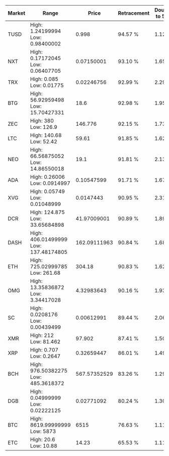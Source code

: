 | Market | Range | Price| Retracement | Doubles to 50% |
| --- | --- | --- | --- | --- |
| TUSD | High: 1.24199994<br />Low: 0.98400002 | 0.998 | 94.57 % | 1.12 |
| NXT | High: 0.17172045<br />Low: 0.06407705 | 0.07150001 | 93.10 % | 1.65 |
| TRX | High: 0.085<br />Low: 0.01775 | 0.02246756 | 92.99 % | 2.29 |
| BTG | High: 56.92959498<br />Low: 15.70427331 | 18.6 | 92.98 % | 1.95 |
| ZEC | High: 380<br />Low: 126.9 | 146.776 | 92.15 % | 1.73 |
| LTC | High: 140.68<br />Low: 52.42 | 59.61 | 91.85 % | 1.62 |
| NEO | High: 66.56875052<br />Low: 14.86550018 | 19.1 | 91.81 % | 2.13 |
| ADA | High: 0.26006<br />Low: 0.0914997 | 0.10547599 | 91.71 % | 1.67 |
| XVG | High: 0.05749<br />Low: 0.01048999 | 0.0147443 | 90.95 % | 2.31 |
| DCR | High: 124.875<br />Low: 33.65684898 | 41.97009001 | 90.89 % | 1.89 |
| DASH | High: 406.01499999<br />Low: 137.48174805 | 162.09111963 | 90.84 % | 1.68 |
| ETH | High: 725.02999785<br />Low: 261.68 | 304.18 | 90.83 % | 1.62 |
| OMG | High: 13.35836872<br />Low: 3.34417028 | 4.32983643 | 90.16 % | 1.93 |
| SC | High: 0.0208176<br />Low: 0.00439499 | 0.00612991 | 89.44 % | 2.06 |
| XMR | High: 212<br />Low: 81.462 | 97.902 | 87.41 % | 1.50 |
| XRP | High: 0.707<br />Low: 0.2647 | 0.32659447 | 86.01 % | 1.49 |
| BCH | High: 976.50382275<br />Low: 485.3618372 | 567.57352529 | 83.26 % | 1.29 |
| DGB | High: 0.04999999<br />Low: 0.02222125 | 0.02771092 | 80.24 % | 1.30 |
| BTC | High: 8619.99999999<br />Low: 5873 | 6515 | 76.63 % | 1.11 |
| ETC | High: 20.6<br />Low: 10.88 | 14.23 | 65.53 % | 1.11 |
